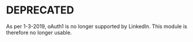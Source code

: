 # DEPRECATED

As per 1-3-2019, oAuth1 is no longer supported by LinkedIn. This module is therefore no longer usable.
